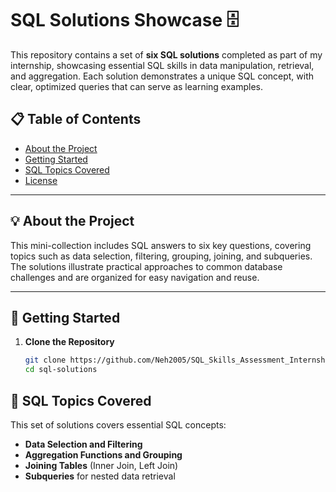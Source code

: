 # SQL Solutions Showcase 🗄️

This repository contains a set of **six SQL solutions** completed as part of my internship, showcasing essential SQL skills in data manipulation, retrieval, and aggregation. Each solution demonstrates a unique SQL concept, with clear, optimized queries that can serve as learning examples.

## 📋 Table of Contents
- [About the Project](#about-the-project)
- [Getting Started](#getting-started)
- [SQL Topics Covered](#sql-topics-covered)
- [License](#license)

---

## 💡 About the Project

This mini-collection includes SQL answers to six key questions, covering topics such as data selection, filtering, grouping, joining, and subqueries. The solutions illustrate practical approaches to common database challenges and are organized for easy navigation and reuse.

---

## 🚀 Getting Started

1. **Clone the Repository**
   ```bash
   git clone https://github.com/Neh2005/SQL_Skills_Assessment_Internship.git
   cd sql-solutions

## 🧠 SQL Topics Covered

This set of solutions covers essential SQL concepts:

- **Data Selection and Filtering**
- **Aggregation Functions and Grouping**
- **Joining Tables** (Inner Join, Left Join)
- **Subqueries** for nested data retrieval


